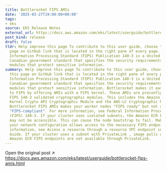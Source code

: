 ```yaml
---
title: Bottlerocket FIPS AMIs
date: '2025-03-27T19:00:00+00:00'
tags:
- eks
source: EKS Release Notes
external_url: https://docs.aws.amazon.com/eks/latest/userguide/bottlerocket-fips-amis.html
post_kind: release
draft: false
tldr: Help improve this page To contribute to this user guide, choose the Edit this
  page on GitHub link that is located in the right pane of every page. The Federal
  Information Processing Standard (FIPS) Publication 140-3 is a United States and
  Canadian government standard that specifies the security requirements for cryptographic
  modules that protect sensitive information.
summary: Help improve this page To contribute to this user guide, choose the Edit
  this page on GitHub link that is located in the right pane of every page. The Federal
  Information Processing Standard (FIPS) Publication 140-3 is a United States and
  Canadian government standard that specifies the security requirements for cryptographic
  modules that protect sensitive information. Bottlerocket makes it easier to adhere
  to FIPS by offering AMIs with a FIPS kernel. These AMIs are preconfigured to use
  FIPS 140-3 validated cryptographic modules. This includes the Amazon Linux 2023
  Kernel Crypto API Cryptographic Module and the AWS-LC Cryptographic Module. Using
  Bottlerocket FIPS AMIs makes your worker nodes "FIPS ready" but not automatically
  "FIPS-compliant". For more information, see Federal Information Processing Standard
  (FIPS) 140-3. If your cluster uses isolated subnets, the Amazon ECR FIPS endpoint
  may not be accessible. This can cause the node bootstrap to fail. Make sure that
  your network configuration allows access to the necessary FIPS endpoints. For more
  information, see Access a resource through a resource VPC endpoint in the AWS PrivateLink
  Guide. If your cluster uses a subnet with PrivateLink , image pulls will fail because
  Amazon ECR FIPS endpoints are not available through PrivateLink.
---
```

Open the original post ↗ https://docs.aws.amazon.com/eks/latest/userguide/bottlerocket-fips-amis.html
